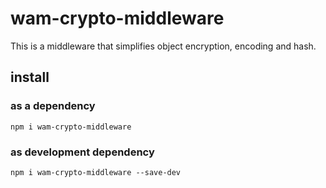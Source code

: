 # wam-crypto-middleware
This is a middleware that simplifies object encryption, encoding and hash.

## install
### as a dependency

    npm i wam-crypto-middleware

### as development dependency

    npm i wam-crypto-middleware --save-dev